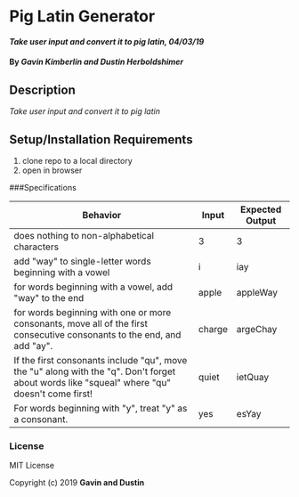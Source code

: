 # Pig Latin Generator

#### _Take user input and convert it to pig latin, 04/03/19_

#### By _**Gavin Kimberlin and Dustin Herboldshimer**_

## Description

_Take user input and convert it to pig latin_

## Setup/Installation Requirements

1. clone repo to a local directory
2. open in browser

###Specifications

| Behavior | Input | Expected Output |
| --- | --- | --- |
| does nothing to non-alphabetical characters | 3 | 3 |
| add "way" to single-letter words beginning with a vowel | i | iay |
| for words beginning with a vowel, add "way" to the end | apple | appleWay |
| for words beginning with one or more consonants, move all of the first consecutive consonants to the end, and add "ay". | charge | argeChay |
| If the first consonants include "qu", move the "u" along with the "q". Don't forget about words like "squeal" where "qu" doesn't come first! | quiet | ietQuay |
| For words beginning with "y", treat "y" as a consonant. | yes | esYay |



### License

MIT License

Copyright (c) 2019 **Gavin and Dustin**
